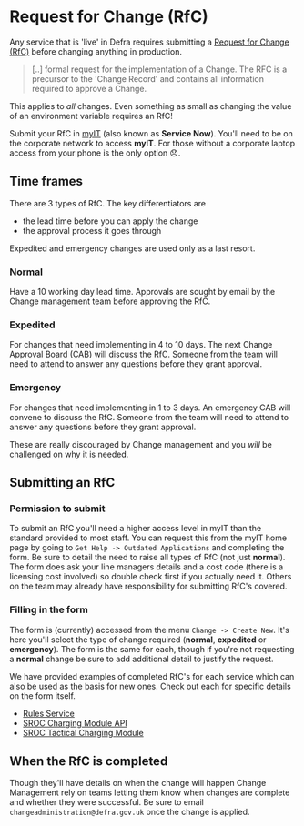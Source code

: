 # Request for Change (RfC)

Any service that is 'live' in Defra requires submitting a [Request for Change (RfC)](https://wiki.en.it-processmaps.com/index.php/Checklist_Request_for_Change_RFC) before changing anything in production.

> [..] formal request for the implementation of a Change. The RFC is a precursor to the 'Change Record' and contains all information required to approve a Change.

This applies to _all_ changes. Even something as small as changing the value of an environment variable requires an RfC!

Submit your RfC in [myIT](https://defra.service-now.com) (also known as **Service Now**). You'll need to be on the corporate network to access **myIT**. For those without a corporate laptop access from your phone is the only option 😞.

## Time frames

There are 3 types of RfC. The key differentiators are

- the lead time before you can apply the change
- the approval process it goes through

Expedited and emergency changes are used only as a last resort.

### Normal

Have a 10 working day lead time. Approvals are sought by email by the Change management team before approving the RfC.

### Expedited

For changes that need implementing in 4 to 10 days. The next Change Approval Board (CAB) will discuss the RfC. Someone from the team will need to attend to answer any questions before they grant approval.

### Emergency

For changes that need implementing in 1 to 3 days. An emergency CAB will convene to discuss the RfC. Someone from the team will need to attend to answer any questions before they grant approval.

These are really discouraged by Change management and you _will_ be challenged on why it is needed.

## Submitting an RfC

### Permission to submit

To submit an RfC you'll need a higher access level in myIT than the standard provided to most staff. You can request this from the myIT home page by going to `Get Help -> Outdated Applications` and completing the form. Be sure to detail the need to raise all types of RfC (not just **normal**). The form does ask your line managers details and a cost code (there is a licensing cost involved) so double check first if you actually need it. Others on the team may already have responsibility for submitting RfC's covered.

### Filling in the form

The form is (currently) accessed from the menu `Change -> Create New`. It's here you'll select the type of change required (**normal**, **expedited** or **emergency**). The form is the same for each, though if you're not requesting a **normal** change be sure to add additional detail to justify the request.

We have provided examples of completed RfC's for each service which can also be used as the basis for new ones. Check out each for specific details on the form itself.

- [Rules Service](/rfc/rs.md)
- [SROC Charging Module API](/rfc/cha.md)
- [SROC Tactical Charging Module](/rfc/tcm.md)

## When the RfC is completed

Though they'll have details on when the change will happen Change Management rely on teams letting them know when changes are complete and whether they were successful. Be sure to email `changeadministration@defra.gov.uk` once the change is applied.
